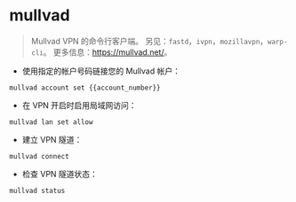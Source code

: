 # mullvad

> Mullvad VPN 的命令行客户端。
> 另见：`fastd`，`ivpn`，`mozillavpn`，`warp-cli`。
> 更多信息：<https://mullvad.net/>。

- 使用指定的帐户号码链接您的 Mullvad 帐户：

`mullvad account set {{account_number}}`

- 在 VPN 开启时启用局域网访问：

`mullvad lan set allow`

- 建立 VPN 隧道：

`mullvad connect`

- 检查 VPN 隧道状态：

`mullvad status`